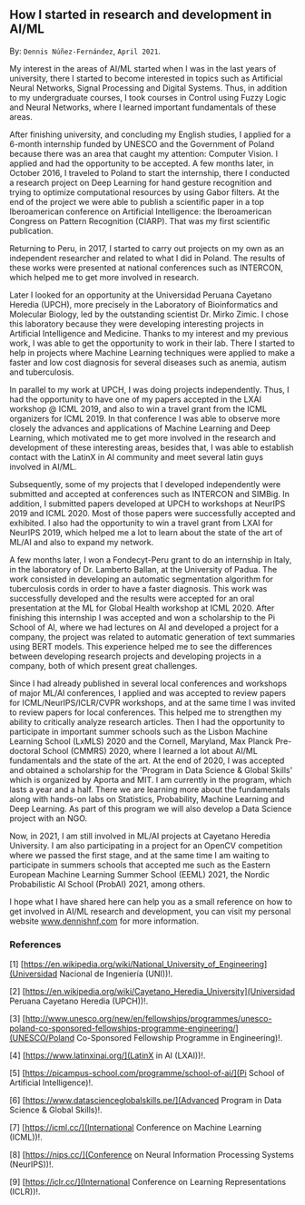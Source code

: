 
## How I started in research and development in AI/ML ##

By: ```Dennis Núñez-Fernández```, ```April 2021```.


My interest in the areas of AI/ML started when I was in the last years of university, there I started to become interested in topics such as Artificial Neural Networks, Signal Processing and Digital Systems. Thus, in addition to my undergraduate courses, I took courses in Control using Fuzzy Logic and Neural Networks, where I learned important fundamentals of these areas.

After finishing university, and concluding my English studies, I applied for a 6-month internship funded by UNESCO and the Government of Poland because there was an area that caught my attention: Computer Vision. I applied and had the opportunity to be accepted. A few months later, in October 2016, I traveled to Poland to start the internship, there I conducted a research project on Deep Learning for hand gesture recognition and trying to optimize computational resources by using Gabor filters. At the end of the project we were able to publish a scientific paper in a top Iberoamerican conference on Artificial Intelligence: the Iberoamerican Congress on Pattern Recognition (CIARP). That was my first scientific publication.

Returning to Peru, in 2017, I started to carry out projects on my own as an independent researcher and related to what I did in Poland. The results of these works were presented at national conferences such as INTERCON, which helped me to get more involved in research.

Later I looked for an opportunity at the Universidad Peruana Cayetano Heredia (UPCH), more precisely in the Laboratory of Bioinformatics and Molecular Biology, led by the outstanding scientist Dr. Mirko Zimic. I chose this laboratory because they were developing interesting projects in Artificial Intelligence and Medicine. Thanks to my interest and my previous work, I was able to get the opportunity to work in their lab. There I started to help in projects where Machine Learning techniques were applied to make a faster and low cost diagnosis for several diseases such as anemia, autism and tuberculosis.

In parallel to my work at UPCH, I was doing projects independently. Thus, I had the opportunity to have one of my papers accepted in the LXAI workshop @ ICML 2019, and also to win a travel grant from the ICML organizers for ICML 2019. In that conference I was able to observe more closely the advances and applications of Machine Learning and Deep Learning, which motivated me to get more involved in the research and development of these interesting areas, besides that, I was able to establish contact with the LatinX in AI community and meet several latin guys involved in AI/ML.

Subsequently, some of my projects that I developed independently were submitted and accepted at conferences such as INTERCON and SIMBig. In addition, I submitted papers developed at UPCH to workshops at NeurIPS 2019 and ICML 2020. Most of those papers were successfully accepted and exhibited. I also had the opportunity to win a travel grant from LXAI for NeurIPS 2019, which helped me a lot to learn about the state of the art of ML/AI and also to expand my network.

A few months later, I won a Fondecyt-Peru grant to do an internship in Italy, in the laboratory of Dr. Lamberto Ballan, at the University of Padua. The work consisted in developing an automatic segmentation algorithm for tuberculosis cords in order to have a faster diagnosis. This work was successfully developed and the results were accepted for an oral presentation at the ML for Global Health workshop at ICML 2020. After finishing this internship I was accepted and won a scholarship to the Pi School of AI, where we had lectures on AI and developed a project for a company, the project was related to automatic generation of text summaries using BERT models. This experience helped me to see the differences between developing research projects and developing projects in a company, both of which present great challenges.

Since I had already published in several local conferences and workshops of major ML/AI conferences, I applied and was accepted to review papers for ICML/NeurIPS/ICLR/CVPR workshops, and at the same time I was invited to review papers for local conferences. This helped me to strengthen my ability to critically analyze research articles. Then I had the opportunity to participate in important summer schools such as the Lisbon Machine Learning School (LxMLS) 2020 and the Cornell, Maryland, Max Planck Pre-doctoral School (CMMRS) 2020, where I learned a lot about AI/ML fundamentals and the state of the art. At the end of 2020, I was accepted and obtained a scholarship for the 'Program in Data Science & Global Skills' which is organized by Aporta and MIT. I am currently in the program, which lasts a year and a half. There we are learning more about the fundamentals along with hands-on labs on Statistics, Probability, Machine Learning and Deep Learning. As part of this program we will also develop a Data Science project with an NGO.

Now, in 2021, I am still involved in ML/AI projects at Cayetano Heredia University. I am also participating in a project for an OpenCV competition where we passed the first stage, and at the same time I am waiting to participate in summers schools that accepted me such as the Eastern European Machine Learning Summer School (EEML) 2021, the Nordic Probabilistic AI School (ProbAI) 2021, among others.

I hope what I have shared here can help you as a small reference on how to get involved in AI/ML research and development, you can visit my personal website www.dennishnf.com for more information.

<!--

Mi interés por las áreas de AI/ML inició cuando estaba en los últimos años de la universidad, allí comenzé a prestar interesar por temas como Redes Neuronales Artificiales, Procesamiento de Señales y Sistemas Digitales. De esta forma, adicionalmente a mis curso de pregrado, llevé cursos en Control usando Lógica Difusa y Redes Neuronales, en donde aprendí fundamentos importantes de dichas áres.

Acabando la universidad, y concluyendo mis estudios de inglés apliqué a una pasantía de 6 meses financiado por UNESCO y el Gobierno de Polonia ya que había un área que me llamaba la atención: Computer Vision. Postulé y tuve la oportunidad de ser aceptado. Unos meses mas tarde, en octubre del 2016, viajé a Polonia a iniciar dicha pasantía, allí realizé un proyecto de investigación sobre Deep Learning para el recononcimiento de gestos con la mano y tratando de optimizar recursos computacionales, usando para eso filtros de Gabor. Al finalizar el proyecto pudimos publicar un artículo científico en una destacada conferencia iberoamericana de Inteligencia Artificial: the Iberoamerican Congress on Pattern Recognition (CIARP). Aquella fue mi primera publicación científica.

Regresando a Perú, en 2017, comencé a realizar proyectos por mi cuenta como investigador independiente y relacionados a lo que hice en Polonia. Los resultados de dichos trabajos los expuse en conferencias nacionales como INTERCON, los cuales me ayudaron a involucrarme un poco mas dentro de la investigación.

Posteriormente busqué una oportunidad en la Universidad Peruana Cayetano Heredia (UPCH), mas exactamente en el Laboratorio de Bioinformática y Biología Molecular, lidereado por el destacado científico Dr. Mirko Zimic. Elegí este laboratorio ya que desarrollaban proyectos interesantes de Inteligencia Artificial y Medicina. Gracias a mi interés y a mis trabajos previos, pude obtener la oportunidad de trabajar en su laboratorio. Allí comenzé a ayudar en proyectos donde se aplicaba técnicas de Machine Learning para realizar un diagnóstico mas rápido y de bajo costo para varias enferemedades como anemia, autismo y tuberculosis.

En paralelo a mi trabajo en la UPCH, realizaba proyectos de manera independiente. Asi, tuve la oportunidad de que uno de mis trabajos fuera aceptado en el LXAI workshop @ ICML 2019, y además ganar una beca de viaje del por parte de los organizadores del ICML para el ICML 2019. En esa conferencia pude observar mas de cerca los avances y aplicaciones de Machine Learning y Deep Learning, lo cual me motivó mucho para involucrarme mas en la investigación y desarrollo de estas interesantes áreas, además de eso, pude establecer un contacto con la comunidad LatinX in AI y conocer a varios chicos latinos involucrados en AI/ML.

Posteriormente, parte de mis proyectos que yo desarrollaba de manera independiente los submití y fueron aceptados en conferenecias como INTERCON y SIMBig. Además, submití trabajos desarrollados en la UPCH a workshops en NeurIPS 2019 e ICML 2020. La mayoría de dichos trabajos fueron aceptados exitosamente y expuestos. También tuve la oportunidad de ganar una beca de viaje del LXAI para el NeurIPS 2019, lo cual me sirvió de mucho para aprender sobre el estado del arte de ML/AI y también a expandir mi red de contactos. 

Unos meses mas tarde, gané una beca por parte de Fondecyt-Peru para hacer un pasantía en Italia, en el laboratorio del Dr Lamberto Ballan, en el Universidad de Padua. El trabajo consistió en realizar un algoritmo de segmentación automática de cordones de tuberculosis para así tener un diagnóstico mas rápido. Dicho trabajo fue exitosamente desarrollado y los resultados fueron aceptados para una presentación oral en el ML for Global Health workshop en el ICML 2020. Acabando dicha pasantía fui aceptado y gané una beca para el Pi School of AI, en donde tuvimos charlas sobre AI y desarrollamos un proyecto para una empresa, el proyecto estuvo relacionado a generación automática de resumenes de textos usando modelos BERT. Esta experiencia me ayudó a ver las diferencias entre desarrollar proyectos de investigación y desarrollar proyectos en una empresa, los cuales presentan grandes retos.

Dado que ya había publicado en varias conferencias locales y en workshops de conferencias importantes de ML/AI, fui aplicando y fui aceptado para ser revisor de papers de workshops de ICML/NeurIPS/ICLR/CVPR, y a la vez fuí invitado a revisar papers de conferencias locales. Esto me ayudó a fortalecer mi capacidad de análisis crítico de artículos de investigación. Luego tuve la oportunidad de particiapar en importantes summer schools como el Lisbon Machine Learning School (LxMLS) 2020 y el Cornell, Maryland, Max Planck Pre-doctoral School (CMMRS) 2020, en donde aprendí mucho sobre los fundamentos de AI/ML y sobre el estado del arte. A finales del 2020, fui aceptado y obtuve una beca para el 'Program in Data Science & Global Skills’ el cual es organizado por Aporta y el MIT. Actualmente me encuentro  en dicho programa, el cual tiene una duración de año y medio. Allí estamos aprendiendo mas sobre los fundamentos junto a laboratorios prácticos sobre temas de Estadística, Probabilidades, Machine Learning y Deep Learning. Como parte de dicho programa también desarrollaremos un proyecto de Data Science junto a una ONG.

Ahora, en el 2021, sigo involucrado en proyectos de ML/AI en la Universidad Cayetano Heredia. Además estoy participando en un proyecto para una competición de OpenCV en donde pasamos la primera etapa, y a la vez estoy esperando por participar en summers schools que me aceptaron como son el Eastern European Machine Learning Summer School (EEML) 2021, the Nordic Probabilistic AI School (ProbAI) 2021, entre otros.

Espero que lo que he compartido acá les pueda ayudar como una pequeña referencia de cómo involucrarse en la investigación y desarrollo de AI/ML, pueden visitar mi página web personal www.dennishnf.com para mayor información.

-->

### References ###


[1] [https://en.wikipedia.org/wiki/National_University_of_Engineering](Universidad Nacional de Ingeniería (UNI))!.

[2] [https://en.wikipedia.org/wiki/Cayetano_Heredia_University](Universidad Peruana Cayetano Heredia (UPCH))!.

[3] [http://www.unesco.org/new/en/fellowships/programmes/unesco-poland-co-sponsored-fellowships-programme-engineering/](UNESCO/Poland Co-Sponsored Fellowship Programme in Engineering)!.

[4] [https://www.latinxinai.org/](LatinX in AI (LXAI))!.

[5] [https://picampus-school.com/programme/school-of-ai/](Pi School of Artificial Intelligence)!.

[6] [https://www.datascienceglobalskills.pe/](Advanced Program in Data Science & Global Skills)!.

[7] [https://icml.cc/](International Conference on Machine Learning (ICML))!.

[8] [https://nips.cc/](Conference on Neural Information Processing Systems (NeurIPS))!.

[9] [https://iclr.cc/](International Conference on Learning Representations (ICLR))!.

